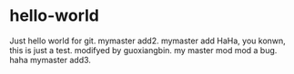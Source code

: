 # hello-world
Just hello world for git.
mymaster add2.
mymaster add
HaHa, you konwn, this is just a test.
modifyed by guoxiangbin. my master mod
mod a bug.
haha
mymaster add3.
